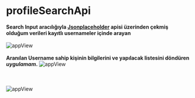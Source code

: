 # profileSearchApi
 
 **Search Input aracılığıyla [Jsonplaceholder](https://jsonplaceholder.typicode.com) apisi üzerinden çekmiş olduğum verileri  kayıtlı usernameler içinde arayan**<br/><br/>
 ![appView](https://github.com/mmyildirim/profileSearchApi/blob/main/profileSearchAppView.png)<br/><br/>
  **Aranılan Username sahip kişinin bilgilerini ve yapılacak listesini döndüren *uygulamam*.**
  ![appView](https://github.com/mmyildirim/profileSearchApi/blob/main/profileSearchAppView2.png)<br/><br/><br/><br/>
   ![appView](https://github.com/mmyildirim/profileSearchApi/blob/main/profileSearchAppView3.png)
